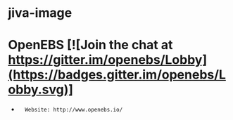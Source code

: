 # jiva-image
OpenEBS [![Join the chat at https://gitter.im/openebs/Lobby](https://badges.gitter.im/openebs/Lobby.svg)]
=========
-       Website: http://www.openebs.io/
